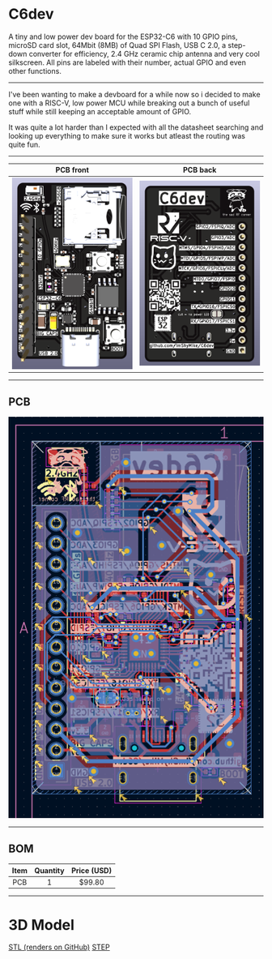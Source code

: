 # C6dev

A tiny and low power dev board for the ESP32-C6 with 10 GPIO pins, microSD card slot, 64Mbit (8MB) of Quad SPI Flash, USB C 2.0, a step-down converter for efficiency, 2.4 GHz ceramic chip antenna and very cool silkscreen. All pins are labeled with their number, actual GPIO and even other functions.

---

I've been wanting to make a devboard for a while now so i decided to make one with a RISC-V, low power MCU while breaking out a bunch of useful stuff while still keeping an acceptable amount of GPIO.

It was quite a lot harder than I expected with all the datasheet searching and looking up everything to make sure it works but atleast the routing was quite fun.

---

| PCB front | PCB back |
|:---------:|:--------:|
| ![PCB front](images/image-7.png) | ![PCB back](images/image-8.png) |

---

## PCB

![PCB](images/image-9.png)

---

## BOM

| Item | Quantity | Price (USD) |
|:----:|:--------:|:-----------:|
| PCB  |       1  |      $99.80 |

---

# 3D Model

[STL (renders on GitHub)](PCB/devboard/devboard.stl)
[STEP](PCB/devboard/devboard.stl)
